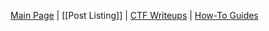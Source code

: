 [Main Page](https://berzerk0.github.io/GitPage/) | [[Post Listing]] \| [CTF Writeups](https://berzerk0.github.io/GitPage/CTF-Writeups/CTF-index.html) \| [How-To Guides](https://berzerk0.github.io/GitPage/How-To-Guides/HowTo-index.html)
